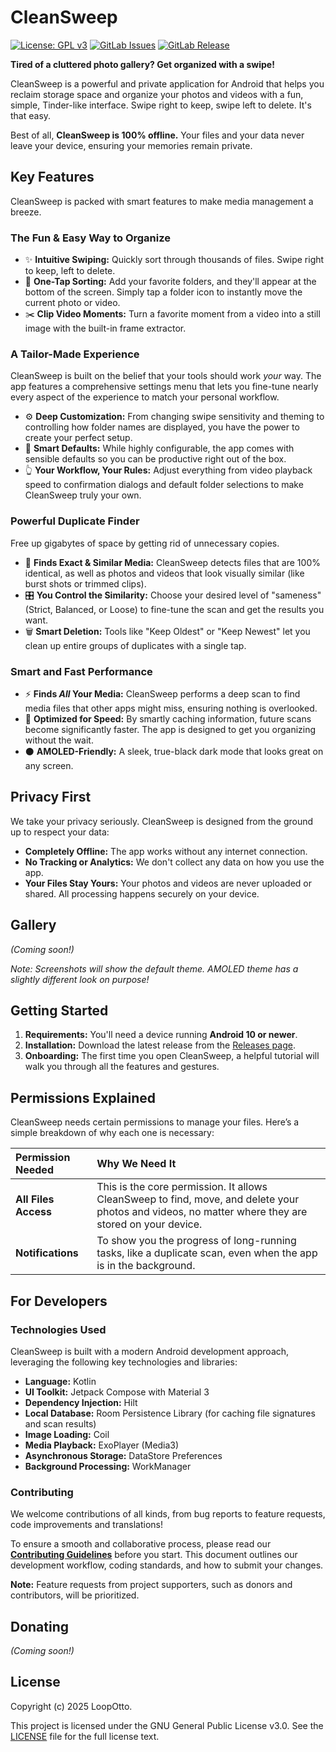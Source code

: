 # CleanSweep
[![License: GPL v3](https://img.shields.io/badge/License-GPLv3-blue.svg)](https://gitlab.com/LoopOtto/cleansweep/-/blob/main/LICENSE)
[![GitLab Issues](https://img.shields.io/gitlab/issues/all/74596361)](https://gitlab.com/LoopOtto/cleansweep/-/issues)
[![GitLab Release](https://img.shields.io/gitlab/v/release/74596361)](https://gitlab.com/LoopOtto/cleansweep/-/releases)

**Tired of a cluttered photo gallery? Get organized with a swipe!**

CleanSweep is a powerful and private application for Android that helps you reclaim storage space and organize your photos and videos with a fun, simple, Tinder-like interface. Swipe right to keep, swipe left to delete. It's that easy.

Best of all, **CleanSweep is 100% offline.** Your files and your data never leave your device, ensuring your memories remain private.

## Key Features

CleanSweep is packed with smart features to make media management a breeze.

### The Fun & Easy Way to Organize
*   ✨ **Intuitive Swiping:** Quickly sort through thousands of files. Swipe right to keep, left to delete.
*   📁 **One-Tap Sorting:** Add your favorite folders, and they'll appear at the bottom of the screen. Simply tap a folder icon to instantly move the current photo or video.
*   ✂️ **Clip Video Moments:** Turn a favorite moment from a video into a still image with the built-in frame extractor.

### A Tailor-Made Experience

CleanSweep is built on the belief that your tools should work *your* way. The app features a comprehensive settings menu that lets you fine-tune nearly every aspect of the experience to match your personal workflow.

*   ⚙️ **Deep Customization:** From changing swipe sensitivity and theming to controlling how folder names are displayed, you have the power to create your perfect setup.
*   🧠 **Smart Defaults:** While highly configurable, the app comes with sensible defaults so you can be productive right out of the box.
*   👆 **Your Workflow, Your Rules:** Adjust everything from video playback speed to confirmation dialogs and default folder selections to make CleanSweep truly your own.

### Powerful Duplicate Finder
Free up gigabytes of space by getting rid of unnecessary copies.
*   🔎 **Finds Exact & Similar Media:** CleanSweep detects files that are 100% identical, as well as photos and videos that look visually similar (like burst shots or trimmed clips).
*   🎛️ **You Control the Similarity:** Choose your desired level of "sameness" (Strict, Balanced, or Loose) to fine-tune the scan and get the results you want.
*   🗑️ **Smart Deletion:** Tools like "Keep Oldest" or "Keep Newest" let you clean up entire groups of duplicates with a single tap.

### Smart and Fast Performance
*   ⚡ **Finds *All* Your Media:** CleanSweep performs a deep scan to find media files that other apps might miss, ensuring nothing is overlooked.
*   🚀 **Optimized for Speed:** By smartly caching information, future scans become significantly faster. The app is designed to get you organizing without the wait.
*   ⚫ **AMOLED-Friendly:** A sleek, true-black dark mode that looks great on any screen.

## Privacy First
We take your privacy seriously. CleanSweep is designed from the ground up to respect your data:
*   **Completely Offline:** The app works without any internet connection.
*   **No Tracking or Analytics:** We don't collect any data on how you use the app.
*   **Your Files Stay Yours:** Your photos and videos are never uploaded or shared. All processing happens securely on your device.

## Gallery
*(Coming soon!)*

*Note: Screenshots will show the default theme. AMOLED theme has a slightly different look on purpose!*

## Getting Started

1.  **Requirements:** You'll need a device running **Android 10 or newer**.
2.  **Installation:** Download the latest release from the [Releases page](https://gitlab.com/LoopOtto/cleansweep/-/tags).
3.  **Onboarding:** The first time you open CleanSweep, a helpful tutorial will walk you through all the features and gestures.

## Permissions Explained
CleanSweep needs certain permissions to manage your files. Here’s a simple breakdown of why each one is necessary:

| Permission Needed | Why We Need It |
| :--- | :--- |
| **All Files Access** | This is the core permission. It allows CleanSweep to find, move, and delete your photos and videos, no matter where they are stored on your device. |
| **Notifications** | To show you the progress of long-running tasks, like a duplicate scan, even when the app is in the background. |

## For Developers

### Technologies Used
CleanSweep is built with a modern Android development approach, leveraging the following key technologies and libraries:

*   **Language:** Kotlin
*   **UI Toolkit:** Jetpack Compose with Material 3
*   **Dependency Injection:** Hilt
*   **Local Database:** Room Persistence Library (for caching file signatures and scan results)
*   **Image Loading:** Coil
*   **Media Playback:** ExoPlayer (Media3)
*   **Asynchronous Storage:** DataStore Preferences
*   **Background Processing:** WorkManager

### Contributing
We welcome contributions of all kinds, from bug reports to feature requests, code improvements and translations!

To ensure a smooth and collaborative process, please read our **[Contributing Guidelines](CONTRIBUTING.md)** before you start. This document outlines our development workflow, coding standards, and how to submit your changes.

**Note:** Feature requests from project supporters, such as donors and contributors, will be prioritized.

## Donating
*(Coming soon!)*

## License

Copyright (c) 2025 LoopOtto.

This project is licensed under the GNU General Public License v3.0. See the [LICENSE](LICENSE) file for the full license text.
